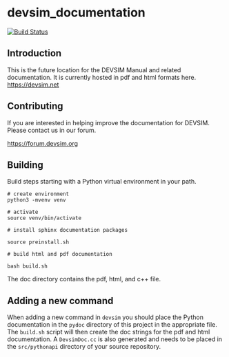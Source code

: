 # devsim_documentation

[![Build Status](https://travis-ci.org/devsim/devsim_documentation.svg?branch=master)](https://travis-ci.org/devsim/devsim_documentation)

## Introduction

This is the future location for the DEVSIM Manual and related documentation.  It is currently hosted in pdf and html formats here. https://devsim.net

## Contributing

If you are interested in helping improve the documentation for DEVSIM.  Please contact us in our forum.

https://forum.devsim.org

## Building

Build steps starting with a Python virtual environment in your path.

```
# create environment
python3 -mvenv venv

# activate
source venv/bin/activate

# install sphinx documentation packages

source preinstall.sh

# build html and pdf documentation

bash build.sh
```

The doc directory contains the pdf, html, and c++ file.

## Adding a new command

When adding a new command in ``devsim`` you should place the Python documentation in the `pydoc` directory of this project in the appropriate file.  The `build.sh` script will then create the doc strings for the pdf and html documentation.  A ``DevsimDoc.cc`` is also generated and needs to be placed in the ``src/pythonapi`` directory of your source repository.
